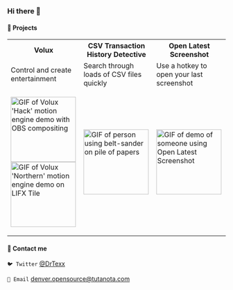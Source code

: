 ### Hi there 👋

#### 🤖 Projects

<table>
  <tr>
    <th>Volux</th>
    <th>CSV Transaction History Detective</th>
    <th>Open Latest Screenshot</th>
  </tr>
  <tr>
    <td>Control and create entertainment</td>
    <td>Search through loads of CSV files quickly</td>
    <td>Use a hotkey to open your last screenshot</td>
  </tr>
  <tr>
    <td>
      
[<img src="https://i.imgur.com/08MaUYg.gif" alt="GIF of Volux 'Hack' motion engine demo with OBS compositing" width="150px">](https://gitlab.com/volux/volux)
[<img src="https://i.imgur.com/39QAfUc.gif" alt="GIF of Volux 'Northern' motion engine demo on LIFX Tile" width="150px">](https://gitlab.com/volux/volux)
    </td>
    <td>
[<img src="https://i.imgur.com/UQtyomQ.gif" alt="GIF of person using belt-sander on pile of papers" width="150px">](https://gitlab.com/DrTexx/csv-transaction-history-detective)
    </td>
    <td>
[<img src="https://i.imgur.com/vG64LH6.gif" alt="GIF of demo of someone using Open Latest Screenshot" width="150px">](https://gitlab.com/DrTexx/open-latest-screenshot)
    </td>
  </tr>
</table>

#### 🌱 Contact me

`🐦 Twitter` [@DrTexx](https://twitter.com/DrTexx)

`📨 Email` [denver.opensource@tutanota.com](mailto:denver.opensource@tutanota.com)

<!--
**DrTexx/DrTexx** is a ✨ _special_ ✨ repository because its `README.md` (this file) appears on your GitHub profile.

Here are some ideas to get you started:

- 🔭 I’m currently working on ...
- 🌱 I’m currently learning ...
- 👯 I’m looking to collaborate on ...
- 🤔 I’m looking for help with ...
- 💬 Ask me about ...
- 📫 How to reach me: ...
- 😄 Pronouns: ...
- ⚡ Fun fact: ...
-->
